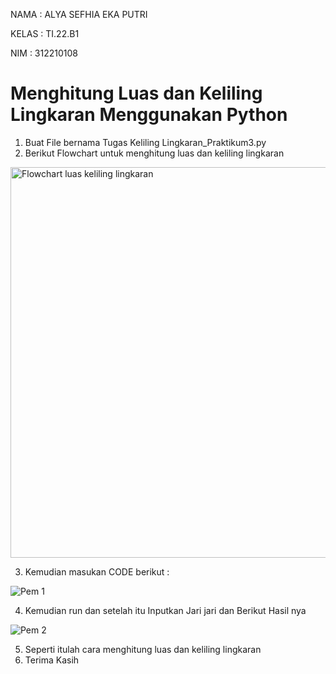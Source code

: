 NAMA   : ALYA SEFHIA EKA PUTRI

KELAS  : TI.22.B1

NIM    : 312210108

# Menghitung Luas dan Keliling Lingkaran Menggunakan Python

1. Buat File bernama Tugas Keliling Lingkaran_Praktikum3.py
2. Berikut Flowchart untuk menghitung luas dan keliling lingkaran

<img width="625" alt="Flowchart luas keliling lingkaran" src="https://user-images.githubusercontent.com/115520278/198221842-74a004ce-ea43-45b2-bb44-8ffcdaa42da7.png">

3. Kemudian masukan CODE berikut :

![Pem 1](https://user-images.githubusercontent.com/115520278/198222583-e72498aa-ce00-4611-8885-1924309eab53.PNG)

4.  Kemudian run dan setelah itu Inputkan Jari jari dan Berikut Hasil nya

![Pem 2](https://user-images.githubusercontent.com/115520278/198222900-29ea9ac1-4b62-48aa-b77c-0036579c7370.PNG)

5. Seperti itulah cara menghitung luas dan keliling lingkaran
6. Terima Kasih


